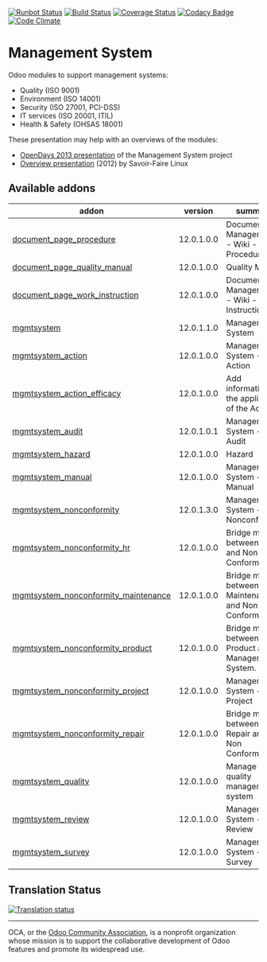 [![Runbot Status](https://runbot.odoo-community.org/runbot/badge/flat/128/12.0.svg)](https://runbot.odoo-community.org/runbot/repo/github-com-oca-management-system-128)
[![Build Status](https://travis-ci.org/OCA/management-system.svg?branch=12.0)](https://travis-ci.org/OCA/management-system)
[![Coverage Status](https://coveralls.io/repos/OCA/management-system/badge.svg?branch=12.0)](https://coveralls.io/r/OCA/management-system?branch=12.0)
[![Codacy Badge](https://www.codacy.com/project/badge/88b8a3c69bda435581ea4b4f7850d7c2)](https://www.codacy.com/app/OCA/management-system)
[![Code Climate](https://codeclimate.com/github/OCA/management-system/badges/gpa.svg)](https://codeclimate.com/github/OCA/management-system)

# Management System

Odoo modules to support management systems:

* Quality (ISO 9001)
* Environment (ISO 14001)
* Security (ISO 27001, PCI-DSS)
* IT services (ISO 20001, ITIL)
* Health & Safety (OHSAS 18001)

These presentation may help with an overviews of the modules:

* [OpenDays 2013 presentation](http://www.slideshare.net/max3903/iso-anmanagement-systemswithopenerpen) of the Management System project
* [Overview presentation](http://www.slideshare.net/max3903/openerp-management-system-modules) (2012) by Savoir-Faire Linux

[//]: # (addons)

Available addons
----------------
addon | version | summary
--- | --- | ---
[document_page_procedure](document_page_procedure/) | 12.0.1.0.0 | Document Management - Wiki - Procedures
[document_page_quality_manual](document_page_quality_manual/) | 12.0.1.0.0 | Quality Manual
[document_page_work_instruction](document_page_work_instruction/) | 12.0.1.0.0 | Document Management - Wiki - Work Instructions
[mgmtsystem](mgmtsystem/) | 12.0.1.1.0 | Management System
[mgmtsystem_action](mgmtsystem_action/) | 12.0.1.0.0 | Management System - Action
[mgmtsystem_action_efficacy](mgmtsystem_action_efficacy/) | 12.0.1.0.0 | Add information on the application of the Action.
[mgmtsystem_audit](mgmtsystem_audit/) | 12.0.1.0.1 | Management System - Audit
[mgmtsystem_hazard](mgmtsystem_hazard/) | 12.0.1.0.0 | Hazard
[mgmtsystem_manual](mgmtsystem_manual/) | 12.0.1.0.0 | Management System - Manual
[mgmtsystem_nonconformity](mgmtsystem_nonconformity/) | 12.0.1.3.0 | Management System - Nonconformity
[mgmtsystem_nonconformity_hr](mgmtsystem_nonconformity_hr/) | 12.0.1.0.0 | Bridge module between HR and Non Conformities
[mgmtsystem_nonconformity_maintenance](mgmtsystem_nonconformity_maintenance/) | 12.0.1.0.0 | Bridge module between Maintenance and Non Conformities
[mgmtsystem_nonconformity_product](mgmtsystem_nonconformity_product/) | 12.0.1.0.0 | Bridge module between Product and Management System.
[mgmtsystem_nonconformity_project](mgmtsystem_nonconformity_project/) | 12.0.1.0.0 | Management System - Project
[mgmtsystem_nonconformity_repair](mgmtsystem_nonconformity_repair/) | 12.0.1.0.0 | Bridge module between Repair and Non Conformities
[mgmtsystem_quality](mgmtsystem_quality/) | 12.0.1.0.0 | Manage your quality management system
[mgmtsystem_review](mgmtsystem_review/) | 12.0.1.0.0 | Management System - Review
[mgmtsystem_survey](mgmtsystem_survey/) | 12.0.1.0.0 | Management System - Survey

[//]: # (end addons)

## Translation Status

[![Translation status](https://translation.odoo-community.org/widgets/management-system-12-0/-/multi-auto.svg)](https://translation.odoo-community.org/engage/management-system-12-0/?utm_source=widget)

----
OCA, or the [Odoo Community Association](http://odoo-community.org/), is a nonprofit organization whose
mission is to support the collaborative development of Odoo features and
promote its widespread use.
